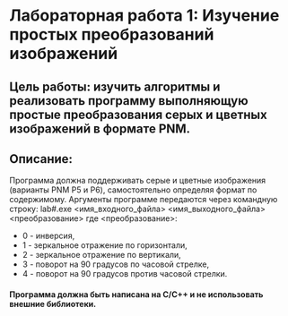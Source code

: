 # Лабораторная работа 1: Изучение простых преобразований изображений
## Цель работы: изучить алгоритмы и реализовать программу выполняющую простые преобразования серых и цветных изображений в формате PNM.
## Описание:  
Программа должна поддерживать серые и цветные изображения (варианты PNM P5 и P6), самостоятельно определяя формат по содержимому.
Аргументы программе передаются через командную строку:
lab#.exe <имя_входного_файла> <имя_выходного_файла> <преобразование>
где <преобразование>:
* 0 - инверсия,
* 1 - зеркальное отражение по горизонтали,
* 2 - зеркальное отражение по вертикали,
* 3 - поворот на 90 градусов по часовой стрелке,
* 4 - поворот на 90 градусов против часовой стрелки.  
#### Программа должна быть написана на C/C++ и не использовать внешние библиотеки.
